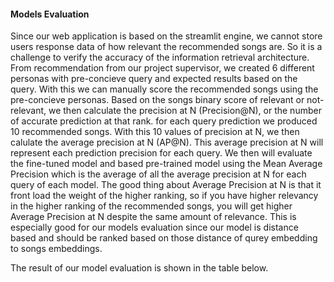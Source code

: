 #### Models Evaluation

Since our web application is based on the streamlit engine, we cannot store users response data of how relevant the recommended songs are. So it is a challenge to verify the accuracy of the information retrieval architecture. From recommendation from our project supervisor, we created 6 different personas with pre-concieve query and expected results based on the query. With this we can manually score the recommended songs using the pre-concieve personas. Based on the songs binary score of relevant or not-relevant, we then calculate the precision at N (Precision@N), or the number of accurate prediction at that rank. for each query prediction we produced 10 recommended songs. With this 10 values of precision at N, we then calulate the average precision at N (AP@N). This average precision at N will represent each prediction precision for each query. We then will evaluate the fine-tuned model and based pre-trained model using the Mean Average Precision which is the average of all the average precision at N for each query of each model. The good thing about Average Precision at N is that it front load the weight of the higher ranking, so if you have higher relevancy in the higher ranking of the recommended songs, you will get higher Average Precision at N despite the same amount of relevance. This is especially good for our models evaluation since our model is distance based and should be ranked based on those distance of qurey embedding to songs embeddings.

The result of our model evaluation is shown in the table below.